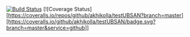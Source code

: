 
[![Build Status](https://travis-ci.org/akhikolla/testUBSAN.svg?branch=master)](https://travis-ci.org/akhikolla/testUBSAN) 
[![Coverage Status][https://coveralls.io/repos/github/akhikolla/testUBSAN?branch=master][https://coveralls.io/github/akhikolla/testUBSAN/badge.svg?branch=master&service=github]]


